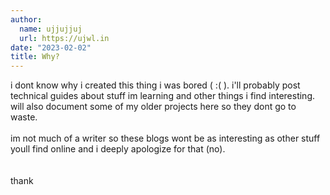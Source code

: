 ```yaml
---
author: 
  name: ujjujjuj
  url: https://ujwl.in
date: "2023-02-02"
title: Why?
---
```

i dont know why i created this thing i was bored ( :( ). i'll probably post technical guides about stuff im learning and other things i find interesting. will also document some of my older projects here so they dont go to waste.
<br />
<br />
im not much of a writer so these blogs wont be as interesting as other stuff youll find online and i deeply apologize for that (no).
<br />
<br />
<br />
thank

